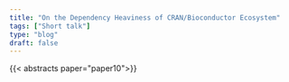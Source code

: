 ```yaml
---
title: "On the Dependency Heaviness of CRAN/Bioconductor Ecosystem"
tags: ["Short talk"]
type: "blog"
draft: false
---
```


{{< abstracts paper="paper10">}}


